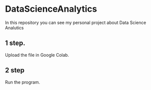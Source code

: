 # DataScienceAnalytics
In this repository you can see my personal project about Data Science Analutics

## 1 step. 
Upload the file in Google Colab.

## 2 step
Run the program.